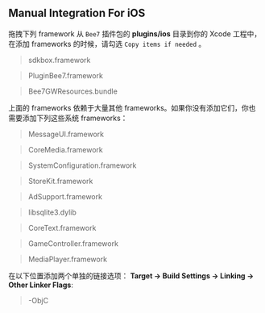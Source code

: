 ## Manual Integration For iOS
拖拽下列 framework 从 `Bee7` 插件包的 __plugins/ios__ 目录到你的 Xcode 工程中，在添加 frameworks 的时候，请勾选 `Copy items if needed` 。

> sdkbox.framework

> PluginBee7.framework

> Bee7GWResources.bundle

上面的 frameworks 依赖于大量其他 frameworks。如果你没有添加它们，你也需要添加下列这些系统 frameworks：

> MessageUI.framework

> CoreMedia.framework

> SystemConfiguration.framework

> StoreKit.framework

> AdSupport.framework

> libsqlite3.dylib

> CoreText.framework

> GameController.framework

> MediaPlayer.framework

在以下位置添加两个单独的链接选项：
__Target -> Build Settings -> Linking -> Other Linker Flags__:

> -ObjC

